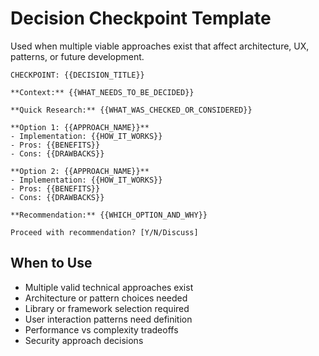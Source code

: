 # Decision Checkpoint Template

Used when multiple viable approaches exist that affect architecture, UX, patterns, or future development.

```
CHECKPOINT: {{DECISION_TITLE}}

**Context:** {{WHAT_NEEDS_TO_BE_DECIDED}}

**Quick Research:** {{WHAT_WAS_CHECKED_OR_CONSIDERED}}

**Option 1: {{APPROACH_NAME}}**
- Implementation: {{HOW_IT_WORKS}}
- Pros: {{BENEFITS}}
- Cons: {{DRAWBACKS}}

**Option 2: {{APPROACH_NAME}}**
- Implementation: {{HOW_IT_WORKS}}
- Pros: {{BENEFITS}}
- Cons: {{DRAWBACKS}}

**Recommendation:** {{WHICH_OPTION_AND_WHY}}

Proceed with recommendation? [Y/N/Discuss]
```

## When to Use

- Multiple valid technical approaches exist
- Architecture or pattern choices needed
- Library or framework selection required
- User interaction patterns need definition
- Performance vs complexity tradeoffs
- Security approach decisions